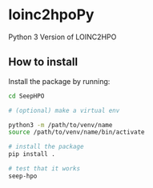 # loinc2hpoPy
Python 3 Version of LOINC2HPO

## How to install

Install the package by running:
```bash
cd SeepHPO

# (optional) make a virtual env

python3 -m /path/to/venv/name
source /path/to/venv/name/bin/activate

# install the package  
pip install .

# test that it works
seep-hpo
```

